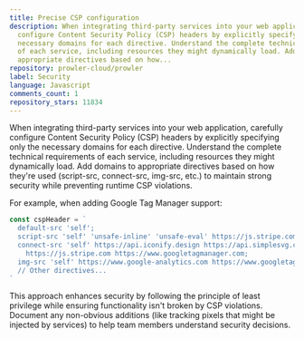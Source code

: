 ```yaml
---
title: Precise CSP configuration
description: When integrating third-party services into your web application, carefully
  configure Content Security Policy (CSP) headers by explicitly specifying only the
  necessary domains for each directive. Understand the complete technical requirements
  of each service, including resources they might dynamically load. Add domains to
  appropriate directives based on how...
repository: prowler-cloud/prowler
label: Security
language: Javascript
comments_count: 1
repository_stars: 11834
---
```


When integrating third-party services into your web application, carefully configure Content Security Policy (CSP) headers by explicitly specifying only the necessary domains for each directive. Understand the complete technical requirements of each service, including resources they might dynamically load. Add domains to appropriate directives based on how they're used (script-src, connect-src, img-src, etc.) to maintain strong security while preventing runtime CSP violations.

For example, when adding Google Tag Manager support:

```javascript
const cspHeader = `
  default-src 'self';
  script-src 'self' 'unsafe-inline' 'unsafe-eval' https://js.stripe.com https://www.googletagmanager.com;
  connect-src 'self' https://api.iconify.design https://api.simplesvg.com https://api.unisvg.com 
    https://js.stripe.com https://www.googletagmanager.com;
  img-src 'self' https://www.google-analytics.com https://www.googletagmanager.com;
  // Other directives...
`
```

This approach enhances security by following the principle of least privilege while ensuring functionality isn't broken by CSP violations. Document any non-obvious additions (like tracking pixels that might be injected by services) to help team members understand security decisions.